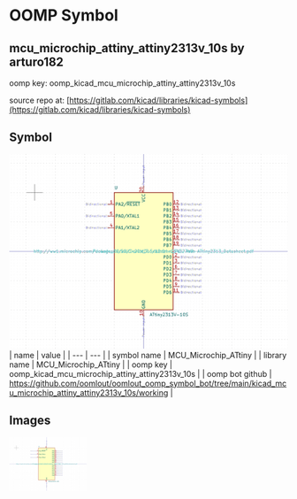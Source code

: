 # OOMP Symbol  
## mcu_microchip_attiny_attiny2313v_10s  by arturo182  
  
oomp key: oomp_kicad_mcu_microchip_attiny_attiny2313v_10s  
  
source repo at: [https://gitlab.com/kicad/libraries/kicad-symbols](https://gitlab.com/kicad/libraries/kicad-symbols)  
## Symbol  
  
[![working.png](working_600.png)](working.png)  
| name | value | 
| --- | --- | 
| symbol name | MCU_Microchip_ATtiny | 
| library name | MCU_Microchip_ATtiny | 
| oomp key | oomp_kicad_mcu_microchip_attiny_attiny2313v_10s | 
| oomp bot github | https://github.com/oomlout/oomlout_oomp_symbol_bot/tree/main/kicad_mcu_microchip_attiny_attiny2313v_10s/working | 
## Images  
  
[![working.png](working_140.png)](working.png)  
